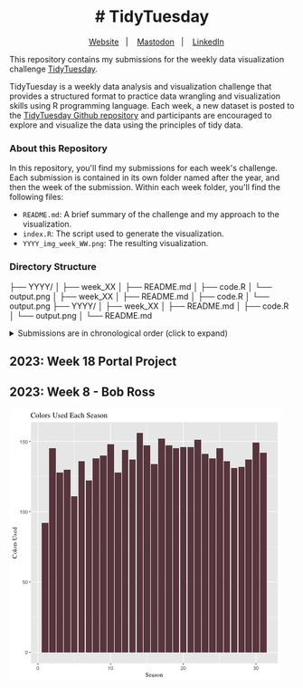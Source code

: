 <h1 align="center">
# TidyTuesday
</h1>

<div align="center">

&nbsp;&nbsp;&nbsp; [Website][Website]&nbsp;&nbsp;&nbsp;|&nbsp;&nbsp;&nbsp; [Mastodon][Mastodon]&nbsp;&nbsp;&nbsp;|&nbsp;&nbsp;&nbsp; [LinkedIn][LinkedIn]

</div>

<!--
Quick Link
-->

[Website]:https://www.rbolt.me/
[Mastodon]:https://mastodon.social/@rbolt@pnw.zone
[LinkedIn]:https://www.linkedin.com/in/randi-bolt/

This repository contains my submissions for the weekly data visualization challenge [TidyTuesday](https://github.com/rfordatascience/tidytuesday).

TidyTuesday is a weekly data analysis and visualization challenge that provides a structured format to practice data wrangling and visualization skills using R programming language. Each week, a new dataset is posted to the [TidyTuesday Github repository](https://github.com/rfordatascience/tidytuesday) and participants are encouraged to explore and visualize the data using the principles of tidy data.

### About this Repository

In this repository, you'll find my submissions for each week's challenge. Each submission is contained in its own folder named after the year, and then the week of the submission. Within each week folder, you'll find the following files:

* `README.md`: A brief summary of the challenge and my approach to the visualization.
* `index.R`: The script used to generate the visualization.
* `YYYY_img_week_WW.png`: The resulting visualization.

### Directory Structure

├── YYYY/
│   ├── week_XX
│       ├── README.md
│       ├── code.R
│       └── output.png
│   ├── week_XX
│       ├── README.md
│       ├── code.R
│       └── output.png
├── YYYY/
│   ├── week_XX
│       ├── README.md
│       ├── code.R
│       └── output.png
│
└── README.md

<details>
<summary>Submissions are in chronological order (click to expand)</summary>

<!-- toc -->
* **2023**
  - 2023/Week 8 [Bob Ross]()
  - 2023/Week 18 [Portal Project]()

<!-- tocstop -->

</details>

## 2023: Week 18 Portal Project


## 2023: Week 8 - Bob Ross

![](2023/week_08/plot.png)
